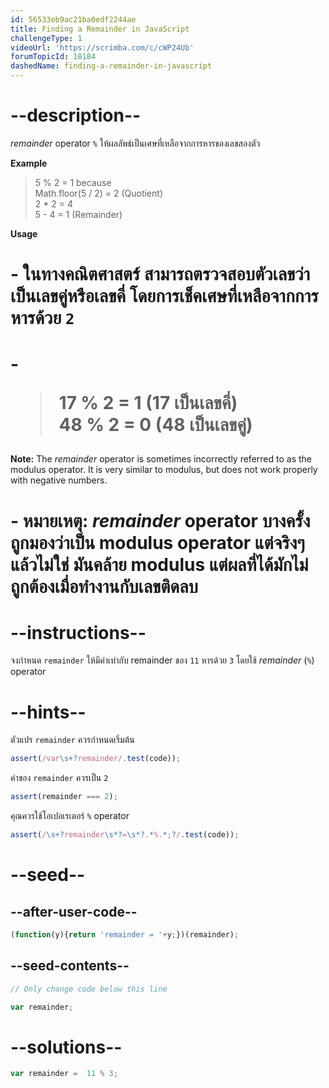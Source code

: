 ```yaml
---
id: 56533eb9ac21ba0edf2244ae
title: Finding a Remainder in JavaScript
challengeType: 1
videoUrl: 'https://scrimba.com/c/cWP24Ub'
forumTopicId: 18184
dashedName: finding-a-remainder-in-javascript
---
```


# --description--

<dfn>remainder</dfn> operator `%` ให้ผลลัพธ์เป็นเศษที่เหลือจากการหารของเลขสองตัว

**Example**

<blockquote>5 % 2 = 1 because<br>Math.floor(5 / 2) = 2 (Quotient)<br>2 * 2 = 4<br>5 - 4 = 1 (Remainder)</blockquote>

**Usage**  

# - ในทางคณิตศาสตร์ สามารถตรวจสอบตัวเลขว่าเป็นเลขคู่หรือเลขคี่ โดยการเช็คเศษที่เหลือจากการหารด้วย `2`

# - <blockquote>17 % 2 = 1 (17 เป็นเลขคี่)<br>48 % 2 = 0 (48 เป็นเลขคู่)</blockquote>

**Note:** The <dfn>remainder</dfn> operator is sometimes incorrectly referred to as the modulus operator. It is very similar to modulus, but does not work properly with negative numbers.

# - **หมายเหตุ:**  <dfn>remainder</dfn> operator บางครั้งถูกมองว่าเป็น modulus operator แต่จริงๆ แล้วไม่ใช่ มันคล้าย modulus แต่ผลที่ได้มักไม่ถูกต้องเมื่อทำงานกับเลขติดลบ

# --instructions--

จงกำหนด `remainder` ให้มีค่าเท่ากับ remainder ของ `11` หารด้วย `3` โดยใช้ <dfn>remainder</dfn> (`%`) operator

# --hints--

ตัวแปร `remainder` ควรกำหนดเริ่มต้น

```js
assert(/var\s+?remainder/.test(code));
```

ค่าของ `remainder` ควรเป็น `2`

```js
assert(remainder === 2);
```

คุณควรใช้โอเปอเรเตอร์ `%` operator

```js
assert(/\s+?remainder\s*?=\s*?.*%.*;?/.test(code));
```

# --seed--

## --after-user-code--

```js
(function(y){return 'remainder = '+y;})(remainder);
```

## --seed-contents--

```js
// Only change code below this line

var remainder;
```

# --solutions--

```js
var remainder =  11 % 3;
```
